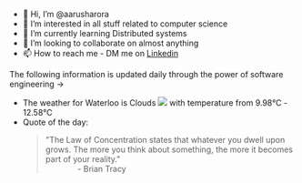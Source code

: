 - 👋 Hi, I’m @aarusharora
- 👀 I’m interested in all stuff related to computer science
- 🌱 I’m currently learning Distributed systems
- 💞️ I’m looking to collaborate on almost anything
- 📫 How to reach me - DM me on [Linkedin](https://www.linkedin.com/in/aarusharora789/)

The following information is updated daily through the power of software engineering ->
- The weather for Waterloo is Clouds ![](https://openweathermap.org/img/wn/02d.png) with temperature from 9.98℃ - 12.58℃
- Quote of the day:  
	> "The Law of Concentration states that whatever you dwell upon grows. The more you think about something, the more it becomes part of your reality."  
	> &emsp;&emsp;&emsp;&emsp;- Brian Tracy
